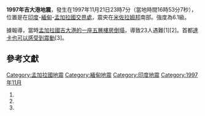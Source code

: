 **1997年吉大港地震**，發生在1997年11月21日23時7分（當地時間16時53分7秒），位置是在[印度](../Page/印度.md "wikilink")-[緬甸](https://zh.wikipedia.org/wiki/緬甸 "wikilink")-[孟加拉國交界處](https://zh.wikipedia.org/wiki/孟加拉國 "wikilink")，震央在[米佐拉姆邦](../Page/米佐拉姆邦.md "wikilink")南部。強度為6.1級。

據報導，當時[孟加拉國](https://zh.wikipedia.org/wiki/孟加拉國 "wikilink")[吉大港的一座五層樓房倒塌](https://zh.wikipedia.org/wiki/吉大港 "wikilink")，導致23人遇難\[1\]\[2\]。首都[達卡也可以感受到震動](https://zh.wikipedia.org/wiki/達卡 "wikilink")\[3\]。

## 參考文獻

[Category:孟加拉國地震](https://zh.wikipedia.org/wiki/Category:孟加拉國地震 "wikilink") [Category:緬甸地震](https://zh.wikipedia.org/wiki/Category:緬甸地震 "wikilink") [Category:印度地震](https://zh.wikipedia.org/wiki/Category:印度地震 "wikilink") [Category:1997年11月](https://zh.wikipedia.org/wiki/Category:1997年11月 "wikilink")

1.
2.
3.